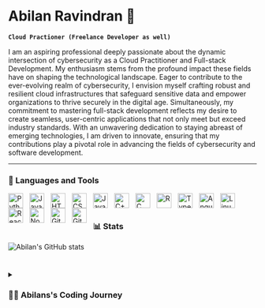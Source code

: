 #  Abilan Ravindran 👋

**`Cloud Practioner (Freelance Developer as well)`**

I am an aspiring professional deeply passionate about the dynamic intersection of cybersecurity as a Cloud Practitioner and Full-stack Development. My enthusiasm stems from the profound impact these fields have on shaping the technological landscape. Eager to contribute to the ever-evolving realm of cybersecurity, I envision myself crafting robust and resilient cloud infrastructures that safeguard sensitive data and empower organizations to thrive securely in the digital age. Simultaneously, my commitment to mastering full-stack development reflects my desire to create seamless, user-centric applications that not only meet but exceed industry standards. With an unwavering dedication to staying abreast of emerging technologies, I am driven to innovate, ensuring that my contributions play a pivotal role in advancing the fields of cybersecurity and software development.

---

### 🧰 Languages and Tools

<img align="left" alt="Python" width="30px" style="padding-right:10px;" src="https://cdn.jsdelivr.net/gh/devicons/devicon/icons/python/python-plain.svg" />
<img align="left" alt="Java" width="30px" style="padding-right:10px;" src="https://cdn.jsdelivr.net/gh/devicons/devicon/icons/java/java-original.svg"/>
<img align="left" alt="HTML" width="30px" style="padding-right:10px;" src="https://cdn.jsdelivr.net/gh/devicons/devicon/icons/html5/html5-plain.svg" />
<img align="left" alt="CSS" width="30px" style="padding-right:10px;" src="https://cdn.jsdelivr.net/gh/devicons/devicon/icons/css3/css3-plain.svg" />
<img align="left" alt="JavaScript" width="30px" style="padding-right:10px;" src="https://cdn.jsdelivr.net/gh/devicons/devicon/icons/javascript/javascript-plain.svg" />
<img align="left" alt="C++" width="30px" style="padding-right:10px;" src="https://cdn.jsdelivr.net/gh/devicons/devicon/icons/cplusplus/cplusplus-line.svg" />
<img align="left" alt="C" width="30px" style="padding-right:10px;" src="https://cdn.jsdelivr.net/gh/devicons/devicon/icons/c/c-line.svg" />
<img align="left" alt="R" width="30px" style="padding-right:10px;" src="https://cdn.jsdelivr.net/gh/devicons/devicon/icons/r/r-original.svg"/>
<img align="left" alt="TypeScript" width="30px" style="padding-right:10px;" src="https://cdn.jsdelivr.net/gh/devicons/devicon/icons/typescript/typescript-plain.svg" />
<img align="left" alt="Angular" width="30px" style="padding-right:10px;" src="https://cdn.jsdelivr.net/gh/devicons/devicon/icons/angularjs/angularjs-plain.svg" />
<img align="left" alt="Linux" width="30px" style="padding-right:10px;" src="https://cdn.jsdelivr.net/gh/devicons/devicon/icons/linux/linux-original.svg" />
<img align="left" alt="React" width="30px" style="padding-right:10px;" src="https://cdn.jsdelivr.net/gh/devicons/devicon/icons/react/react-original.svg" />
<img align="left" alt="NodeJS" width="30px" style="padding-right:10px;" src="https://cdn.jsdelivr.net/gh/devicons/devicon/icons/nodejs/nodejs-original.svg" />
<img align="left" alt="Git" width="30px" style="padding-right:10px;" src="https://cdn.jsdelivr.net/gh/devicons/devicon/icons/git/git-original.svg" />
<img align="left" alt="GitHub" width="30px" style="padding-right:10px;" src="https://cdn.jsdelivr.net/gh/devicons/devicon/icons/github/github-original.svg" />
<br />

#

### 📊 Stats

![Abilan's GitHub stats](https://github-readme-stats.vercel.app/api?username=abilanravi&show_icons=true&theme=gruvbox)

<!-- ![GitHub Streak](https://streak-stats.demolab.com?user=abilanravi&theme=gruvbox&border_radius=4.5) -->

#

<details>
 <summary><h3>👨‍💻 Abilans's Coding Journey</h3></summary>
   In 2021, I embarked on a transformative coding journey that began with freelancing, where I honed my skills by tackling diverse projects. My curiosity led me to delve deeper into the world of coding, prompting my enrollment in university to formalize and expand my knowledge. As I progressed through my studies, I found a genuine passion for creating innovative solutions, and it wasn't long before I conceived and developed my own projects. One notable achievement was crafting a personalized to-do list application using Python and Tkinter, which not only sharpened my programming prowess but also fueled my desire to explore different facets of the tech realm. The turning point in my journey came when I discovered the intriguing landscape of cybersecurity. Delving into this field unleashed a newfound enthusiasm as I delved into the intricacies of securing digital systems. This juncture marked the emergence of my true calling, steering me towards a fulfilling career where my coding skills and cybersecurity passion could intersect and flourish. Motivated by my growing expertise in coding and a burgeoning fascination with cybersecurity, my dreams expanded to encompass the ambitious goal of establishing my own software company. Recognizing the critical role that cybersecurity plays in our increasingly digital world, I envisioned a company that specialized in providing robust, innovative solutions to safeguard digital assets. My journey through freelancing, university education, and hands-on project development served as the foundational pillars for this entrepreneurial dream. The to-do list application I created using Python and Tkinter served as a testament to my coding capabilities, while my foray into cybersecurity solidified my commitment to securing digital landscapes. The prospect of launching a company dedicated to addressing the evolving challenges of cybersecurity ignited a fire within me, propelling me towards a future where I could contribute meaningfully to the safety and integrity of digital ecosystems.
  
[website]: TBA
[LinkedIn]: www.linkedin.com/in/abilan-ravi
